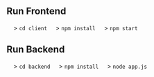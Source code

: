 ## Run Frontend
&nbsp;&nbsp;&nbsp;&nbsp;> <code>cd client</code>
&nbsp;&nbsp;&nbsp;&nbsp;> <code>npm install</code>
&nbsp;&nbsp;&nbsp;&nbsp;> <code>npm start</code>       

## Run Backend
&nbsp;&nbsp;&nbsp;&nbsp;> <code>cd backend</code>
&nbsp;&nbsp;&nbsp;&nbsp;> <code>npm install</code>
&nbsp;&nbsp;&nbsp;&nbsp;> <code>node app.js</code>       



